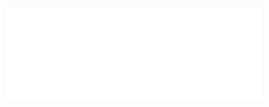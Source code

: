 <p align="center">
  <a href="https://metrics.lecoq.io/about/k8scat"><img src="https://github.com/k8scat/k8scat/blob/main/github-metrics.svg" alt="Metrics"></a>
</p>
